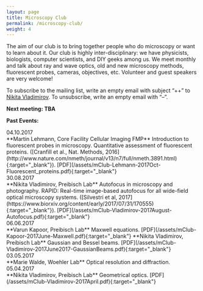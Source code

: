 ```yaml
---
layout: page
title: Microscopy Club
permalink: /microscopy-club/
weight: 4
---
```


<div class="micro-club-description">
	<p>The aim of our club is to bring together people who do microscopy or want to learn about it. Our club is highly inter-disciplinary: we have physicists, biologists, computer scientists, and DIY geeks among us. We meet monthly and talk about ray and wave optics, old and new microscopy methods, fluorescent probes, cameras, objectives, etc. Volunteer and guest speakers are very welcome! </p>
	<p>To subscribe to the mailing list, write an empty email with subject “++” to <a href="mailto:nikita.vladimirov@mdc-berlin.de" target="_blank">Nikita Vladimirov</a>. To unsubscribe, write an empty email with “–”. </p>
</div>

<p><b>Next meeting: TBA</b></p>

<p><b>Past Events:</b></p>


<div class="row">

<div class="col-md-2">
04.10.2017
</div>
<div class="col-md-10" markdown="1">
**Martin Lehmann, Core Facility Cellular Imaging FMP**  
Introduction to fluorescent probes in microscopy. Quantitative assessment of fluorescent proteins. ([Cranfill et al., Nat. Methods, 2016](http://www.nature.com/nmeth/journal/v13/n7/full/nmeth.3891.html){:target="_blank"}).
[PDF](/assets/mClub-Lehmann-2017Oct-Fluorescent_proteins.pdf){:target="_blank"}
</div>

<div class="col-md-2">
30.08.2017
</div>
<div class="col-md-10" markdown="1">
**Nikita Vladimirov, Preibisch Lab**   
Autofocus in microscopy and photography. RAPID: Real-time image-based autofocus for all wide-field optical microscopy systems. ([Silvestri et al, 2017](https://www.biorxiv.org/content/early/2017/07/31/170555){:target="_blank"}).
[PDF](/assets/mClub-Vladimirov-2017August-Autofocus.pdf){:target="_blank"}
</div>

<div class="col-md-2">
06.06.2017
</div>
<div class="col-md-10" markdown="1">
**Varun Kapoor, Preibisch Lab**   
Maxwell equations. [PDF](/assets/mClub-Kapoor-2017June-Maxwell.pdf){:target="_blank"}  
**Nikita Vladimirov, Preibisch Lab**  
Gaussian and Bessel beams. [PDF](/assets/mClub-Vladimirov-2017June2017-GaussianBeams.pdf){:target="_blank"}
</div>

<div class="col-md-2">
03.05.2017
</div>
<div class="col-md-10" markdown="1">
**Marie Walde, Woehler Lab**  
Optical resolution and diffraction.
</div>

<div class="col-md-2">
05.04.2017
</div>
<div class="col-md-10" markdown="1">
**Nikita Vladimirov, Preibisch Lab**  
Geometrical optics. [PDF](/assets/mClub-Vladimirov-2017April.pdf){:target="_blank"}
</div>

</div>



